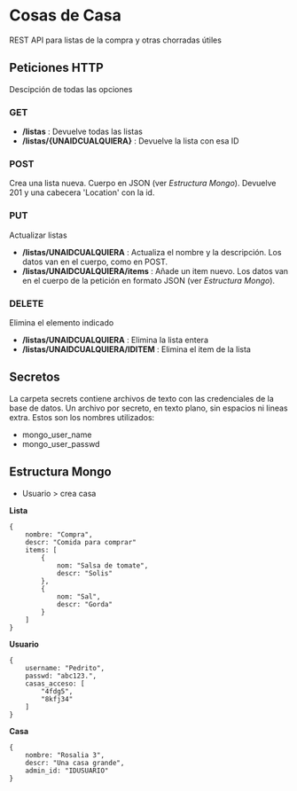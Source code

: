 # Cosas de Casa

REST API para listas de la compra y otras chorradas útiles

## Peticiones HTTP

Descipción de todas las opciones

### GET
 + **/listas** : Devuelve todas las listas
 + **/listas/{UNAIDCUALQUIERA}** : Devuelve la lista con esa ID


### POST
Crea una lista nueva. Cuerpo en JSON (ver *Estructura Mongo*). Devuelve 201 y una cabecera 'Location' con la id.

### PUT
Actualizar listas

 + **/listas/UNAIDCUALQUIERA** : Actualiza el nombre y la descripción. Los datos van en el cuerpo, como en POST.
 + **/listas/UNAIDCUALQUIERA/items** : Añade un item nuevo. Los datos van en el cuerpo de la petición en formato JSON (ver *Estructura Mongo*).
 
### DELETE

Elimina el elemento indicado
 + **/listas/UNAIDCUALQUIERA** : Elimina la lista entera
 + **/listas/UNAIDCUALQUIERA/IDITEM** : Elimina el item de la lista
## Secretos

La carpeta secrets contiene archivos de texto con las credenciales de la base de datos.
Un archivo por secreto, en texto plano, sin espacios ni lineas extra. Estos son los nombres utilizados:
 + mongo_user_name
 + mongo_user_passwd


## Estructura Mongo

 + Usuario > crea casa

**Lista**
```
{
    nombre: "Compra",
    descr: "Comida para comprar"
    items: [
        {
            nom: "Salsa de tomate",
            descr: "Solis"
        },
        {
            nom: "Sal",
            descr: "Gorda"
        }
    ]
}
```


**Usuario**
```
{
    username: "Pedrito",
    passwd: "abc123.",
    casas_acceso: [
        "4fdg5",
        "8kfj34"
    ]
}
```

**Casa**
```
{
    nombre: "Rosalia 3",
    descr: "Una casa grande",
    admin_id: "IDUSUARIO"
}
```
